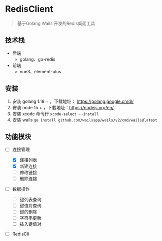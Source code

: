 # RedisClient

> 基于Golang Wails 开发的Redis桌面工具

## 技术栈

+ 后端
  + golang、go-redis
+ 前端
  + vue3、element-plus

## 安装

1. 安装 golang 1.18 + ，下载地址： https://golang.google.cn/dl/
2. 安装 node 15 + ，下载地址：https://nodejs.org/en/
3. 安装 xcode 命令行 `xcode-select --install`
4. 安装 wails `go install github.com/wailsapp/wails/v2/cmd/wails@latest`

## 功能模块

+ [ ] 连接管理
  + [x] 连接列表
  + [x] 新建连接
  + [ ] 修改链接
  + [ ] 删除连接
+ [ ] 数据操作
  + [ ] 键列表查询
  + [ ] 键值对查询
  + [ ] 键的删除
  + [ ] 字符串更新
  + [ ] 插入键值对
+ [ ] RedisCli

